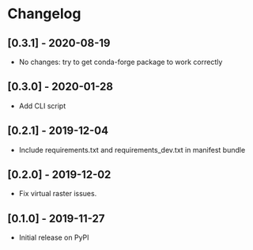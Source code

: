# Changelog

## [0.3.1] - 2020-08-19

- No changes: try to get conda-forge package to work correctly

## [0.3.0] - 2020-01-28

- Add CLI script

## [0.2.1] - 2019-12-04

- Include requirements.txt and requirements_dev.txt in manifest bundle

## [0.2.0] - 2019-12-02

- Fix virtual raster issues.

## [0.1.0] - 2019-11-27

- Initial release on PyPI
